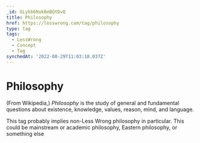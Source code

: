 ```yaml
---
_id: GLykb6NukBeBQtDvQ
title: Philosophy
href: https://lesswrong.com/tag/philosophy
type: tag
tags:
  - LessWrong
  - Concept
  - Tag
synchedAt: '2022-08-29T11:03:18.037Z'
---
```

# Philosophy

(From Wikipedia,) _Philosophy_ is the study of general and fundamental questions about existence, knowledge, values, reason, mind, and language.

This tag probably implies non-Less Wrong philosophy in particular. This could be mainstream or academic philosophy, Eastern philosophy, or something else